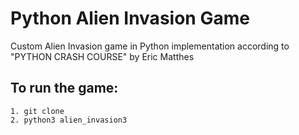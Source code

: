 # Python Alien Invasion Game

Custom Alien Invasion game in Python implementation  according to "PYTHON CRASH COURSE" by Eric Matthes

## To run the game:
```
1. git clone
2. python3 alien_invasion3
```
